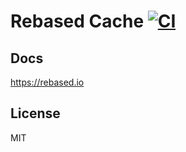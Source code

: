 # Rebased Cache [![CI](https://github.com/stewwan/rebased/workflows/CI/badge.svg)](https://github.com/stewwan/rebased/actions)

## Docs

https://rebased.io

## License

MIT
